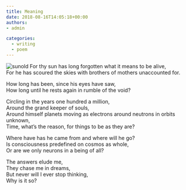 ```yaml
---
title: Meaning
date: 2018-08-16T14:05:18+00:00
authors:
- admin

categories:
  - writing
  - poem
---
```

![sunold](posts/sunold.jpg "")
For thy sun has long forgotten what it means to be alive,  
For he has scoured the skies with brothers of mothers unaccounted for.  

How long has been, since his eyes have saw,  
How long until he rests again in rumble of the void?  

Circling in the years one hundred a million,  
Around the grand keeper of souls,  
Around himself planets moving as electrons around neutrons in orbits unknown,  
Time, what’s the reason, for things to be as they are?  

Where have has he came from and where will he go?  
Is consciousness predefined on cosmos as whole,  
Or are we only neurons in a being of all?  

The answers elude me,  
They chase me in dreams,  
But never will I ever stop thinking,  
Why is it so?  